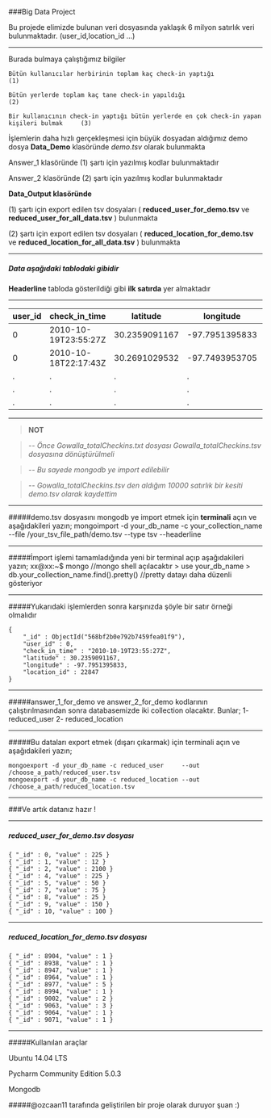 ###Big Data Project

Bu projede elimizde bulunan veri dosyasında yaklaşık 6 milyon satırlık veri bulunmaktadır. (user_id,location_id ...)

------------------------------------------------------------------------

Burada bulmaya çalıştığımız bilgiler

    Bütün kullanıcılar herbirinin toplam kaç check-in yaptığı                                  (1)

    Bütün yerlerde toplam kaç tane check-in yapıldığı                                          (2)

    Bir kullanıcının check-in yaptığı bütün yerlerde en çok check-in yapan kişileri bulmak     (3)

İşlemlerin daha hızlı gerçekleşmesi için büyük dosyadan aldığımız demo dosya **Data_Demo** klasöründe *demo.tsv* olarak bulunmakta

Answer_1 klasöründe (1) şartı için yazılmış kodlar bulunmaktadır

Answer_2 klasöründe (2) şartı için yazılmış kodlar bulunmaktadır

**Data_Output klasöründe**

(1) şartı için export edilen tsv dosyaları ( **reduced_user_for_demo.tsv** ve **reduced_user_for_all_data.tsv** ) bulunmakta

(2) şartı için export edilen tsv dosyaları ( **reduced_location_for_demo.tsv** ve **reduced_location_for_all_data.tsv** ) bulunmakta

------------------------------------------------------------------------


##### Data aşağıdaki tablodaki gibidir

**Headerline** tabloda gösterildiği gibi  **ilk satırda** yer almaktadır

-----------------------------------------------------------------------------------------


user_id | check_in_time 	|   latitude	|  longitude	 |location_id
--------|-----------------------|---------------|----------------|-----------
0	| 2010-10-19T23:55:27Z	| 30.2359091167	| -97.7951395833 |22847
0	| 2010-10-18T22:17:43Z	| 30.2691029532	| -97.7493953705 |420315
.       |   .                   |.              |   .            |.
.       |   .                   |.              |   .            |.
.       |   .                   |.              |   .            |.



-----------------------------------------------------------------------------------------


>**NOT**

>-*- Önce Gowalla_totalCheckins.txt dosyası Gowalla_totalCheckins.tsv dosyasına dönüştürülmeli*

>-*- Bu sayede mongodb ye import edilebilir*

>-*- Gowalla_totalCheckins.tsv den aldığım 10000 satırlık bir kesiti demo.tsv olarak kaydettim*

-----------------------------------------------------------------------------------------

#####demo.tsv dosyasını mongodb ye import etmek için **terminali** açın ve aşağıdakileri yazın;
	mongoimport -d your_db_name -c your_collection_name --file /your_tsv_file_path/demo.tsv --type tsv --headerline

-----------------------------------------------------------------------------------------

#####İmport işlemi tamamladığında yeni bir terminal açıp aşağıdakileri yazın;
	xx@xx:~$ mongo 					//mongo shell açılacaktır
	> use your_db_name
	> db.your_collection_name.find().pretty()       //pretty datayı daha düzenli gösteriyor

-----------------------------------------------------------------------------------------

#####Yukarıdaki işlemlerden sonra karşınızda şöyle bir satır örneği olmalıdır

	{
		"_id" : ObjectId("568bf2b0e792b7459fea01f9"),
		"user_id" : 0,
		"check_in_time" : "2010-10-19T23:55:27Z",
		"latitude" : 30.2359091167,
		"longitude" : -97.7951395833,
		"location_id" : 22847
	}


-----------------------------------------------------------------------------------------


#####answer_1_for_demo ve answer_2_for_demo kodlarının çalıştırılmasından sonra databasemizde iki collection olacaktır. Bunlar;
    1- reduced_user
    2- reduced_location

-----------------------------------------------------------------------------------------

#####Bu dataları export etmek (dışarı çıkarmak) için terminali açın ve aşağıdakileri yazın;

    mongoexport -d your_db_name -c reduced_user     --out /choose_a_path/reduced_user.tsv
    mongoexport -d your_db_name -c reduced_location --out /choose_a_path/reduced_location.tsv

-----------------------------------------------------------------------------------------

###Ve artık datanız hazır !

-----------------------------------------------------------------------------------------

#####   reduced_user_for_demo.tsv dosyası
    { "_id" : 0, "value" : 225 }
    { "_id" : 1, "value" : 12 }
    { "_id" : 2, "value" : 2100 }
    { "_id" : 4, "value" : 225 }
    { "_id" : 5, "value" : 50 }
    { "_id" : 7, "value" : 75 }
    { "_id" : 8, "value" : 25 }
    { "_id" : 9, "value" : 150 }
    { "_id" : 10, "value" : 100 }

-----------------------------------------------------------------------------------------


#####   reduced_location_for_demo.tsv dosyası
    { "_id" : 8904, "value" : 1 }
    { "_id" : 8938, "value" : 1 }
    { "_id" : 8947, "value" : 1 }
    { "_id" : 8964, "value" : 1 }
    { "_id" : 8977, "value" : 5 }
    { "_id" : 8994, "value" : 1 }
    { "_id" : 9002, "value" : 2 }
    { "_id" : 9063, "value" : 3 }
    { "_id" : 9064, "value" : 1 }
    { "_id" : 9071, "value" : 1 }


-----------------------------------------------------------------------------------------



#####Kullanılan araçlar

Ubuntu 14.04 LTS

Pycharm Community Edition 5.0.3

Mongodb

#####@ozcaan11 tarafında geliştirilen bir proje olarak duruyor şuan :)